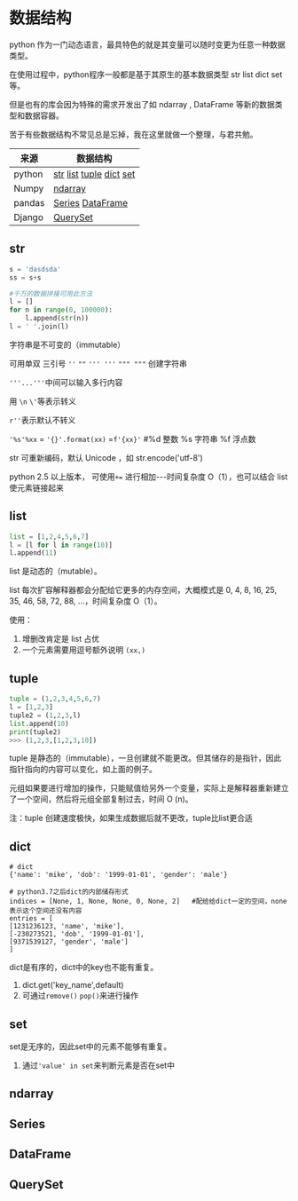 # 数据结构

python 作为一门动态语言，最具特色的就是其变量可以随时变更为任意一种数据类型。

在使用过程中，python程序一般都是基于其原生的基本数据类型 str list dict set等。

但是也有的库会因为特殊的需求开发出了如 ndarray , DataFrame 等新的数据类型和数据容器。

苦于有些数据结构不常见总是忘掉，我在这里就做一个整理，与君共勉。

|来源|数据结构|
|-|-|
|python|[str](#str) [list](#list) [tuple](#tuple) [dict](#dict) [set](#set)|
|Numpy| [ndarray](#ndarray)|
|pandas|[Series](#series) [DataFrame](#dataframe)|
|Django|[QuerySet](#queryset)|

## str

```py
s = 'dasdsda'
ss = s+s

#千万的数据拼接可用此方法
l = []
for n in range(0, 100000):
    l.append(str(n))
l = ' '.join(l)
```

字符串是不可变的（immutable）

可用单双 三引号 `''` `""` `''' '''` `""" """` 创建字符串

`'''...'''`中间可以输入多行内容

用 `\n` `\'`等表示转义

`r''`表示默认不转义

`'%s'%xx` = `'{}'.format(xx)` =`f'{xx}'`  #%d 整数 %s 字符串 %f 浮点数

str 可重新编码，默认 Unicode ，如 str.encode('utf-8')  

python 2.5 以上版本， 可使用`+=` 进行相加---时间复杂度 O（1），也可以结合 list 使元素链接起来


## list

```py
list = [1,2,4,5,6,7]
l = [l for l in range(10)]
l.append(11)

```

list 是动态的（mutable）。

list 每次扩容解释器都会分配给它更多的内存空间，大概模式是 0, 4, 8, 16, 25, 35, 46, 58, 72, 88, ...，时间复杂度 O（1）。

使用：
1. 增删改肯定是 list 占优
2. 一个元素需要用逗号额外说明 `(xx,)`

## tuple

```py
tuple = (1,2,3,4,5,6,7)
l = [1,2,3]
tuple2 = (1,2,3,l)
list.append(10)
print(tuple2)
>>> (1,2,3,[1,2,3,10])
```

tuple 是静态的（immutable），一旦创建就不能更改。但其储存的是指针，因此指针指向的内容可以变化，如上面的例子。

元组如果要进行增加的操作，只能赋值给另外一个变量，实际上是解释器重新建立了一个空间，然后将元组全部复制过去，时间 O (n)。

注：tuple 创建速度极快，如果生成数据后就不更改，tuple比list更合适


## dict

```
# dict
{'name': 'mike', 'dob': '1999-01-01', 'gender': 'male'}

# python3.7之后dict的内部储存形式
indices = [None, 1, None, None, 0, None, 2]   #配给给dict一定的空间，none表示这个空间还没有内容
entries = [
[1231236123, 'name', 'mike'],
[-230273521, 'dob', '1999-01-01'],
[9371539127, 'gender', 'male']
]
```

dict是有序的，dict中的key也不能有重复。

1. dict.get('key_name',default)
2. 可通过`remove()` `pop()`来进行操作

## set

set是无序的，因此set中的元素不能够有重复。

1. 通过`'value' in set`来判断元素是否在set中


## ndarray

## Series

## DataFrame

## QuerySet